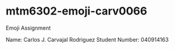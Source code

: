 # mtm6302-emoji-carv0066
Emoji Assignment 

Name: Carlos J. Carvajal Rodriguez
Student Number: 040914163
